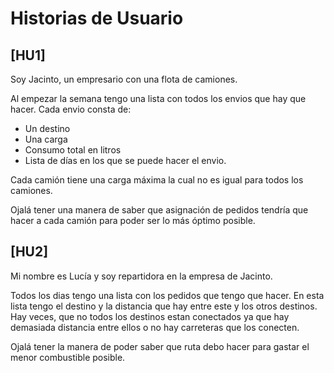 # Historias de Usuario

## [HU1]
Soy Jacinto, un empresario con una flota de camiones.

Al empezar la semana tengo una lista con todos los envios que hay que hacer. Cada envio consta de:
  - Un destino
  - Una carga 
  - Consumo total en litros 
  - Lista de días en los que se puede hacer el envio.
  
Cada camión tiene una carga máxima la cual no es igual para todos los camiones.

Ojalá tener una manera de saber que asignación de pedidos tendría que hacer a cada camión para poder ser lo más óptimo posible.


## [HU2]
Mi nombre es Lucía y soy repartidora en la empresa de Jacinto.

Todos los dias tengo una lista con los pedidos que tengo que hacer. En esta lista tengo el destino y la distancia que hay entre este y los otros destinos. Hay veces, que no todos los destinos estan conectados ya que hay demasiada distancia entre ellos o no hay carreteras que los conecten. 

Ojalá tener la manera de poder saber que ruta debo hacer para gastar el menor combustible posible.
